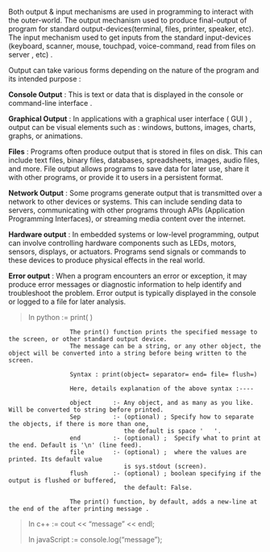 
Both output & input mechanisms are used in programming to interact with the outer-world. The output mechanism 
used to produce final-output of program for standard output-devices(terminal, files, printer, speaker, etc).
The input mechanism used to get inputs from the standard input-devices (keyboard, scanner, mouse, touchpad, voice-command, read from files on server , etc) .

Output can take various forms depending on the nature of the program and its intended purpose : 

**Console Output**     : This is text or data that is displayed in the console or 
                         command-line interface . 

**Graphical Output**   : In applications with a graphical user interface ( GUI ) , output can be visual elements 
                         such as :  windows, buttons, images, charts, graphs, or animations. 

**Files**              : Programs often produce output that is stored in files on disk. This can include text files, 
                         binary files, databases, spreadsheets, images, audio files, and more. File output allows programs to save data for later use, share it with other programs, or provide it to users in a persistent format.

**Network Output**     : Some programs generate output that is transmitted over a network to other devices or systems. 
                         This can include sending data to servers, communicating with other programs through APIs (Application Programming Interfaces), or streaming media content over the internet.

**Hardware output**    : In embedded systems or low-level programming, output can involve controlling hardware 
                         components  such as LEDs, motors, sensors, displays, or actuators. Programs send signals or commands to these devices to produce physical effects in the real world.

**Error output**       : When a program encounters an error or exception, it may produce error messages or 
                         diagnostic information to help identify and troubleshoot the problem. Error output is typically displayed in the console or logged to a file for later analysis.


> In python         := print( )
>
                     The print() function prints the specified message to the screen, or other standard output device. 
                     The message can be a string, or any other object, the object will be converted into a string before being written to the screen.

                     Syntax : print(object= separator= end= file= flush=)

                     Here, details explanation of the above syntax :----

                     object      :- Any object, and as many as you like. Will be converted to string before printed. 
                     Sep         :- (optional) ; Specify how to separate the objects, if there is more than one, 
                                    the default is space '   '. 
                     end         :- (optional) ;  Specify what to print at the end. Default is '\n' (line feed). 
                     file        :- (optional) ;  where the values are printed. Its default value 
                                    is sys.stdout (screen).  
                     flush       :- (optional) ; boolean specifying if the output is flushed or buffered,  
                                    the default: False. 

                     The print() function, by default, adds a new-line at the end of the after printing message . 


> In c++            := cout << “message” << endl; 
>
> In javaScript     := console.log(“message”); 



